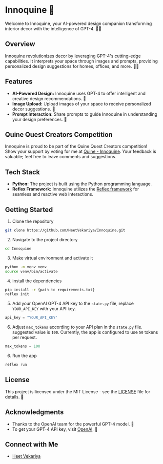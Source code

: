 # Innoquine 🌟

Welcome to Innoquine, your AI-powered design companion transforming interior decor with the intelligence of GPT-4. 🏡✨

## Overview

Innoquine revolutionizes decor by leveraging GPT-4's cutting-edge capabilities. It interprets your space through images and prompts, providing personalized design suggestions for homes, offices, and more. 🎨🤖

## Features

- **AI-Powered Design:** Innoquine uses GPT-4 to offer intelligent and creative design recommendations. 🚀
- **Image Upload:** Upload images of your space to receive personalized decor suggestions. 📸
- **Prompt Interaction:** Share prompts to guide Innoquine in understanding your design preferences. 💬



## Quine Quest Creators Competition

Innoquine is proud to be part of the Quine Quest Creators competition! Show your support by voting for me at [Quine - Innoquine](https://quine.sh/repo/HeetVekariya-Innoquine-718558342). Your feedback is valuable; feel free to leave comments and suggestions.

## Tech Stack

- **Python:** The project is built using the Python programming language.
- **Reflex Framework:** Innoquine utilizes the [Reflex framework](https://reflex.dev/) for seamless and reactive web interactions.


## Getting Started

1. Clone the repository
```bash
git clone https://github.com/HeetVekariya/Innoquine.git
```

2. Navigate to the project directory
```bash
cd Innoquine
``` 

3. Make virtual environment and activate it
```bash
python -m venv venv
source venv/bin/activate
```

4. Install the dependencies
```bash
pip install -r {path to requirements.txt}
reflex init
```

5. Add your OpenAI GPT-4 API key to the `state.py` file, replace `YOUR_API_KEY` with your API key.
```python
api_key = "YOUR_API_KEY"
```

6. Adjust `max_tokens` according to your API plan in the `state.py` file. suggested value is `100`. Currently, the app is configured to use `50` tokens per request.
```python
max_tokens = 100
```

6. Run the app
```bash
reflex run
```

## License

This project is licensed under the MIT License - see the [LICENSE](LICENSE) file for details. 📄

## Acknowledgments

- Thanks to the OpenAI team for the powerful GPT-4 model. 👏
- To get your GPT-4 API key, visit [OpenAI](https://platform.openai.com/account/api-keys). 🔑

## Connect with Me

- [Heet Vekariya](https://www.linkedin.com/in/heet-vekariya-16326024b/)
